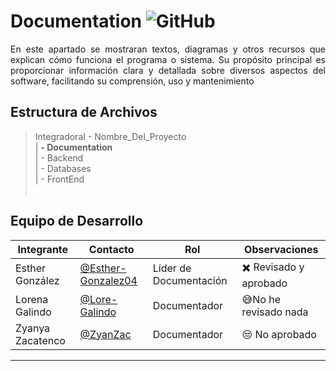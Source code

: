 # Documentation ![GitHub](https://img.shields.io/badge/GitHub-100000?style=for-the-badge&logo=github&logoColor=white)


<p align="justify"> En este apartado se mostraran textos, diagramas y otros recursos que explican cómo funciona el programa o sistema. Su propósito principal es proporcionar información clara y detallada sobre diversos aspectos del software, facilitando su comprensión, uso y mantenimiento
</p>

## Estructura de Archivos

>IntegradoraI - Nombre_Del_Proyecto <br>
>| **- Documentation**<br>
>| - Backend <br>
>| - Databases <br>
>| - FrontEnd<br><br>



## Equipo de Desarrollo

|Integrante|Contacto|Rol|Observaciones|
|-----------|------|--------|-------------|
|Esther González|[@Esther-Gonzalez04](https://github.com/Esther-Gonzalez04)|Líder de Documentación|✖️ Revisado y aprobado |
|Lorena Galindo|[@Lore-Galindo](https://github.com/Lore-Galindo)|Documentador|😅No he revisado nada|
|Zyanya Zacatenco|[@ZyanZac](https://github.com/ibarra-tania)|Documentador|😒 No aprobado|
---
